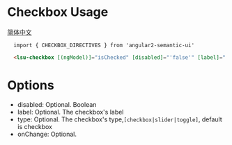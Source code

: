 # Checkbox Usage
<a href="https://github.com/lon-yang/angular2-semantic-ui/blob/master/components/checkbox/README_CN.md">简体中文</a>

```typesctript
  import { CHECKBOX_DIRECTIVES } from 'angular2-semantic-ui'
```
```html
  <lsu-checkbox [(ngModel)]="isChecked" [disabled]="'false'" [label]="'CheckBox'" [type]="'slider'" (onChange)="onChange($event)"></lsu-checkbox>
```

# Options
- disabled: Optional. Boolean
- label: Optional. The checkbox's label
- type: Optional. The checkbox's type,` [checkbox|slider|toggle] `, default is checkbox
- onChange: Optional.
